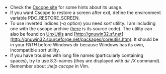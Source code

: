   * Check the [Cscope site](http://cscope.sourceforge.net) for some hints about its usage.
  * If you want Cscope to restore a screen after exit, define the environment variable PDC\_RESTORE\_SCREEN.
  * To use inverted indices (_-q_ option) you need _sort_ utility. I am including one with the cscope archive ([here](http://cscope-win32.googlecode.com/files/UnxUtilsSrc.7z) is its source code). The utility can also be found on [UnxUtils](http://unxutils.sf.net) and [http://gnuwin32.sf.net](http://gnuwin32.sourceforge.net/packages/coreutils.htm). It should be in your _PATH_ before Windows dir because Windows has its own, incompatible sort utility.
  * If you have troubles with long file names (particularly containing spaces), try to use 8.3-names (they are displayed with _dir /X_ command).
  * Remember about _:help cscope_ in Vim.
